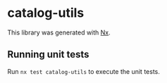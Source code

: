 # catalog-utils

This library was generated with [Nx](https://nx.dev).

## Running unit tests

Run `nx test catalog-utils` to execute the unit tests.
